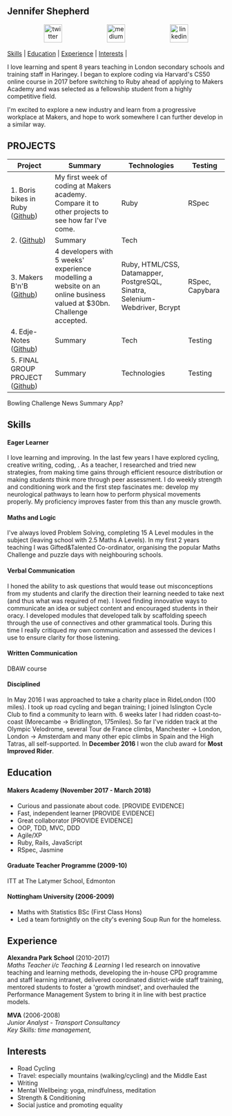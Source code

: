 ## Jennifer Shepherd

<p align="center">
<a href="https://twitter.com/teachlearncode">
<img src="http://goinkscape.com/wp-content/uploads/2015/07/twitter-logo-final.png" alt="twitter" hspace="50" height="42" width="42"></a>

<a href="https://medium.com/@jennifer.elaine.mairead">
<img src="https://static1.squarespace.com/static/53457bcae4b0bc890d496d14/t/568ebeee4bf118e7ef8dbef3/1452195567236/medium_logo_detail_icon.png?format=300w" alt="medium" hspace="50" height="42" width="42"></a>

<a href="https://www.linkedin.com/in/jennifer-em-shepherd/">
<img src="https://www.iconfinder.com/data/icons/free-social-icons/67/linkedin_circle_color-512.png" alt="linkedin" hspace="50" height="42" width="42"></a>
</p>

[Skills](#skills) | [Education](#education) | [Experience](#experience) | [Interests](#interests) |


I love learning and spent 8 years teaching in London secondary schools and training staff in Haringey.  I began to explore coding via Harvard's CS50 online course in 2017 before switching to Ruby ahead of applying to Makers Academy and was selected as a fellowship student from a highly competitive field.  

I'm excited to explore a new industry and learn from a progressive workplace at Makers, and hope to work somewhere I can further develop in a similar way.

## PROJECTS
| Project       | Summary       | Technologies  | Testing |
| ------------- |---------------| --------------|---------|
| 1. Boris bikes in Ruby ([Github](https://github.com/Alicespyglass/boris-bikes)) | My first week of coding at Makers academy. Compare it to other projects to see how far I've come. |Ruby | RSpec |
| 2.  ([Github](https://github.com/jenniferemshepherd/))| Summary | Tech |  |
| 3. Makers B'n'B ([Github](https://github.com/jenniferemshepherd/))| 4 developers with 5 weeks' experience modelling a website on an online business valued at $30bn. Challenge accepted. | Ruby, HTML/CSS, Datamapper, PostgreSQL, Sinatra, Selenium-Webdriver, Bcrypt | RSpec, Capybara |
| 4. Edje-Notes ([Github](https://github.com/jenniferemshepherd/))| Summary | Tech  | Testing |
| 5. FINAL GROUP PROJECT ([Github](https://github.com/jenniferemshepherd/)) | Summary | Technologies | Testing |

Bowling Challenge
News Summary App?

## Skills

#### Eager Learner
I love learning and improving.  In the last few years I have explored cycling, creative writing, coding, .  As a teacher, I researched and tried new strategies, from making time gains through efficient resource distribution or making *students* think more through peer assessment.
I do weekly strength and conditioning work and the first step fascinates me: develop my neurological pathways to learn how to perform physical movements properly.  My proficiency improves faster from this than any muscle growth.

#### Maths and Logic
I've always loved Problem Solving, completing 15 A Level modules in the subject (leaving school with 2.5 Maths A Levels).  In my first 2 years teaching I was Gifted&Talented Co-ordinator, organising the popular Maths Challenge and puzzle days with neighbouring schools.

#### Verbal Communication
I honed the ability to ask questions that would tease out misconceptions from my students and clarify the direction their learning needed to take next (and thus what was required of me).  I loved finding innovative ways to communicate an idea or subject content and encouraged students in their oracy.  I developed modules that developed talk by scaffolding speech through the use of connectives and other grammatical tools.  During this time I really critiqued my own communication and assessed the devices I use to ensure clarity for those listening.

#### Written Communication
DBAW course

#### Disciplined
In May 2016 I was approached to take a charity place in RideLondon (100 miles).  I took up road cycling and began training; I joined Islington Cycle Club to find a community to learn with. 6 weeks later I had ridden coast-to-coast (Morecambe -> Bridlington, 175miles). So far I've ridden track at the Olympic Velodrome, several Tour de France climbs, Manchester -> London, London -> Amsterdam and many other epic climbs in Spain and the High Tatras, all self-supported.  In **December 2016** I won the club award for **Most Improved Rider**.

## Education

#### Makers Academy (November 2017 - March 2018)

- Curious and passionate about code. [PROVIDE EVIDENCE]
- Fast, independent learner [PROVIDE EVIDENCE]
- Great collaborator [PROVIDE EVIDENCE]
- OOP, TDD, MVC, DDD
- Agile/XP
- Ruby, Rails, JavaScript
- RSpec, Jasmine

#### Graduate Teacher Programme (2009-10)
ITT at The Latymer School, Edmonton

#### Nottingham University (2006-2009)
- Maths with Statistics BSc (First Class Hons)
- Led a team fortnightly on the city's evening Soup Run for the homeless.

## Experience

**Alexandra Park School** (2010-2017)    
*Maths Teacher i/c Teaching & Learning*
I led research on innovative teaching and learning methods, developing the in-house CPD programme and staff learning intranet, delivered coordinated district-wide staff training, mentored students to foster a 'growth mindset', and overhauled the Performance Management System to bring it in line with best practice models.

**MVA** (2006-2008)   
*Junior Analyst - Transport Consultancy*  
_Key Skills: time management,_

## Interests
- Road Cycling
- Travel: especially mountains (walking/cycling) and the Middle East
- Writing
- Mental Wellbeing: yoga, mindfulness, meditation
- Strength & Conditioning
- Social justice and promoting equality
